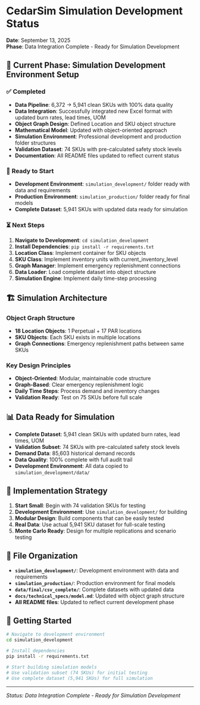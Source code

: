 # CedarSim Simulation Development Status

**Date**: September 13, 2025  
**Phase**: Data Integration Complete - Ready for Simulation Development

## 🎯 Current Phase: Simulation Development Environment Setup

### ✅ **Completed**
- **Data Pipeline**: 6,372 → 5,941 clean SKUs with 100% data quality
- **Data Integration**: Successfully integrated new Excel format with updated burn rates, lead times, UOM
- **Object Graph Design**: Defined Location and SKU object structure
- **Mathematical Model**: Updated with object-oriented approach
- **Simulation Environment**: Professional development and production folder structures
- **Validation Dataset**: 74 SKUs with pre-calculated safety stock levels
- **Documentation**: All README files updated to reflect current status

### 🚧 **Ready to Start**
- **Development Environment**: `simulation_development/` folder ready with data and requirements
- **Production Environment**: `simulation_production/` folder ready for final models
- **Complete Dataset**: 5,941 SKUs with updated data ready for simulation

### ⏳ **Next Steps**
1. **Navigate to Development**: `cd simulation_development`
2. **Install Dependencies**: `pip install -r requirements.txt`
3. **Location Class**: Implement container for SKU objects
4. **SKU Class**: Implement inventory units with current_inventory_level
5. **Graph Manager**: Implement emergency replenishment connections
6. **Data Loader**: Load complete dataset into object structure
7. **Simulation Engine**: Implement daily time-step processing

## 🏗️ **Simulation Architecture**

### **Object Graph Structure**
- **18 Location Objects**: 1 Perpetual + 17 PAR locations
- **SKU Objects**: Each SKU exists in multiple locations
- **Graph Connections**: Emergency replenishment paths between same SKUs

### **Key Design Principles**
- **Object-Oriented**: Modular, maintainable code structure
- **Graph-Based**: Clear emergency replenishment logic
- **Daily Time Steps**: Process demand and inventory changes
- **Validation Ready**: Test on 75 SKUs before full scale

## 📊 **Data Ready for Simulation**

- **Complete Dataset**: 5,941 clean SKUs with updated burn rates, lead times, UOM
- **Validation Subset**: 74 SKUs with pre-calculated safety stock levels
- **Demand Data**: 85,603 historical demand records
- **Data Quality**: 100% complete with full audit trail
- **Development Environment**: All data copied to `simulation_development/data/`

## 🚀 **Implementation Strategy**

1. **Start Small**: Begin with 74 validation SKUs for testing
2. **Development Environment**: Use `simulation_development/` for building
3. **Modular Design**: Build components that can be easily tested
4. **Real Data**: Use actual 5,941 SKU dataset for full-scale testing
5. **Monte Carlo Ready**: Design for multiple replications and scenario testing

## 📁 **File Organization**

- **`simulation_development/`**: Development environment with data and requirements
- **`simulation_production/`**: Production environment for final models
- **`data/final/csv_complete/`**: Complete datasets with updated data
- **`docs/technical_specs/model.md`**: Updated with object graph structure
- **All README files**: Updated to reflect current development phase

## 🎯 **Getting Started**

```bash
# Navigate to development environment
cd simulation_development

# Install dependencies
pip install -r requirements.txt

# Start building simulation models
# Use validation subset (74 SKUs) for initial testing
# Use complete dataset (5,941 SKUs) for full simulation
```

---
*Status: Data Integration Complete - Ready for Simulation Development*
